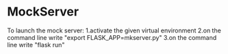 # MockServer

To launch the mock server:
    1.activate the given virtual environment
    2.on the command line write "export FLASK_APP=mkserver.py"
    3.on the command line write "flask run"
